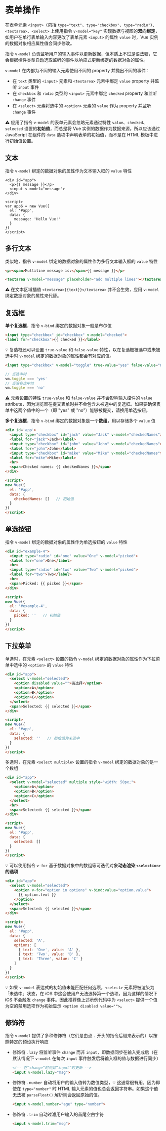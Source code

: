 # 表单操作
在表单元素 `<input>`（包括 `type="text"`、`type="checkbox"`、`type="radio"`）、`<textarea>`、`<select>` 上使用指令 `v-model="key"` 实现数据与视图的**双向绑定**，如用户在单行表单输入内容更改了表单元素 `<input>` 的属性 `value` 时，Vue 实例的数据对象相应属性值会同步修改。

指令 `v-model` 负责监听用户的输入事件以更新数据，但本质上不过是语法糖，它会根据控件类型自动选取监听的事件以响应式更新绑定的数据对象的属性。

`v-model` 在内部为不同的输入元素使用不同的 property 并抛出不同的事件：

- 在 `text` 类型的 `<input>` 元素和 `<textarea>` 元素中绑定 `value` property 并监听 `input` 事件
- 在 `checkbox` 和 `radio` 类型的 `<input>` 元素中绑定 `checked` property 和监听 `change` 事件
- 在 `<select>` 元素将选中的 `<option>` 元素的 `value` 作为 property 并监听 `change` 事件

:warning: 应用了指令 `v-model` 的表单元素会忽略元素通过特性 `value`、`checked`、`selected` 设置的**初始值**，而总是将 Vue 实例的数据作为数据来源，所以应该通过 JavaScript 在组件的 `data` 选项中声明表单的初始值，而不是在 HTML 模板中进行初始值设置。

## 文本
指令 `v-model` 绑定的数据对象的属性作为文本输入框的 `value` 特性

```
<div id="app">
  <p>{{ message }}</p>
  <input v-model="message">
</div>

<script>
var app6 = new Vue({
  el: '#app',
  data: {
    message: 'Hello Vue!'
  }
})
</script>
```

## 多行文本
类似地，指令 `v-model` 绑定的数据对象的属性作为多行文本输入框的 `value` 特性

```html
<p><span>Multiline message is:</span>{{ message }}</p>

<textarea v-model="message" placeholder="add multiple lines"></textarea>
```

:warning: 在文本区域插值 `<textarea>{{text}}</textarea>` 并不会生效，应用 `v-model` 绑定数据对象的属性来代替。

## 复选框
**单个复选框**，指令 `v-bind` 绑定的数据对象一般是布尔值

```html
<input type="checkbox" id="checkbox" v-model="checked">
<label for="checkbox">{{ checked }}</label>
```

:bulb: 复选框还可以设置 `true-value` 和 `false-value` 特性，以在复选框被选中或未被选中时 `v-model` 绑定的数据对象的属性都会有对应的值。

```html
<input type="checkbox" v-model="toggle" true-value="yes" false-value="no">
```

```js
// 当选中时
vm.toggle === 'yes'
// 当没有选中时
vm.toggle === 'no'
```

:warning: 元素设置的特性 `true-value` 和 `false-value` 并不会影响输入控件的 `value` attribute，因为浏览器在提交表单时并不会包含未被选中的复选框。如果要确保表单中这两个值中的一个（即 "yes" 或 "no"）能够被提交，请换用单选按钮。

**多个复选框**，指令 `v-bind` 绑定的数据对象是一个**数组**，用以存储多个 `value` 值

```html
<div id='app'>
  <input type="checkbox" id="jack" value="Jack" v-model="checkedNames">
  <label for="jack">Jack</label>
  <input type="checkbox" id="john" value="John" v-model="checkedNames">
  <label for="john">John</label>
  <input type="checkbox" id="mike" value="Mike" v-model="checkedNames">
  <label for="mike">Mike</label>
  <br>
  <span>Checked names: {{ checkedNames }}</span>
</div>

<script>
new Vue({
  el: '#app',
  data: {
    checkedNames: []   // 初始值
  }
})
</script>
```


## 单选按钮
指令 `v-model` 绑定的数据对象的属性作为单选按钮的 `value` 特性

```html
<div id="example-4">
  <input type="radio" id="one" value="One" v-model="picked">
  <label for="one">One</label>
  <br>
  <input type="radio" id="two" value="Two" v-model="picked">
  <label for="two">Two</label>
  <br>
  <span>Picked: {{ picked }}</span>
</div>

<script>
new Vue({
  el: '#example-4',
  data: {
    picked: ''   // 初始值
  }
})
</script>
```

## 下拉菜单
单选时，在元素 `<select>` 设置的指令 `v-model` 绑定的数据对象的属性作为下拉菜单中选中的 `<option>` 的 `value` 特性

```html
<div id="app">
  <select v-model="selected">
    <option disabled value="">请选择</option>
    <option>A</option>
    <option>B</option>
    <option>C</option>
  </select>
  <span>Selected: {{ selected }}</span>
</div>

<script>
new Vue({
  el: '#app',
  data: {
    selected: ''   // 初始值为未选中
  }
})
</script>
```

多选时，在元素 `<select multiple>` 设置的指令 `v-model` 绑定的数据对象的是一个数组

```html
<div id="app">
  <select v-model="selected" multiple style="width: 50px;">
    <option>A</option>
    <option>B</option>
    <option>C</option>
  </select>
  <br>
  <span>Selected: {{ selected }}</span>
</div>

<script>
new Vue({
  el: '#app',
  data: {
    selected: []
  }
})
</script>
```

:bulb: 可以使用指令  `v-for` 基于数据对象中的数组等可迭代对象**动态渲染 `<selection>` 的选项**

```html
<div id="app">
  <select v-model="selected">
    <option v-for="option in options" v-bind:value="option.value">
      {{ option.text }}
    </option>
  </select>
  <span>Selected: {{ selected }}</span>
</div>

<script>
new Vue({
  el: "#app",
  data: {
    selected: 'A',
    options: [
      { text: 'One', value: 'A' },
      { text: 'Two', value: 'B' },
      { text: 'Three', value: 'C' }
    ]
  }
})
</script>
```

:bulb: 如果 `v-model` 表达式的初始值未能匹配任何选项，`<select>` 元素将被渲染为「未选中」状态，在 iOS 中这会使用户无法选择第一个选项，因为这样的情况下 iOS 不会触发 `change` 事件。因此推荐像上述示例代码中为 `<select>` 提供一个值为空的禁用选项作为初始显示 `<option disabled value="">`。

## 修饰符
指令 `v-model` 提供了多种修饰符（它们是由点 `.` 开头的指令后缀来表示的）以按照特定的预设执行响应

* 修饰符 `.lazy` 将监听事件 `change` 而非 `input`，即数据同步在输入完成后（在默认情况下 `v-model` 在每次 `input` 事件触发后将输入框的值与数据进行同步）

    ```html
    <!-- 在“change”时而非“input”时更新 -->
    <input v-model.lazy="msg">
    ```

* 修饰符 `.number` 自动将用户的输入值转为数值类型，:bulb: 这通常很有用，因为即使在 `type="number"` 时 HTML 输入元素的值也总会返回字符串。如果这个值无法被 `parseFloat()` 解析则会返回原始的值。

    ```html
    <input v-model.number="age" type="number">
    ```

* 修饰符 `.trim` 自动过滤用户输入的首尾空白字符

    ```html
    <input v-model.trim="msg">
    ```